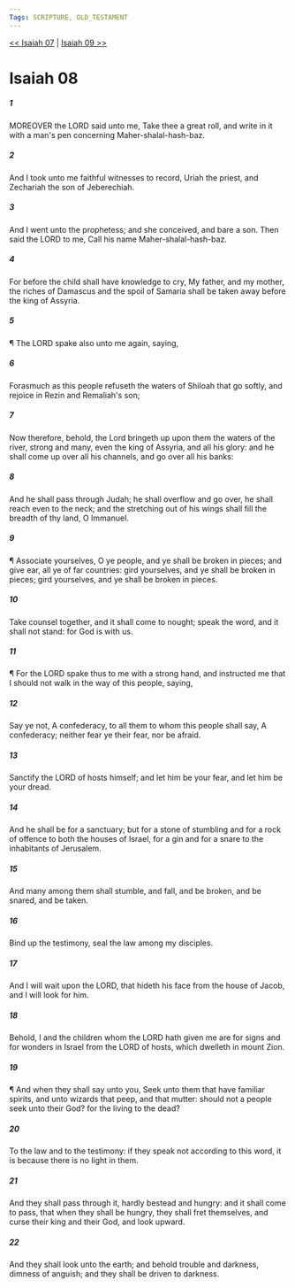 ```yaml
---
Tags: SCRIPTURE, OLD_TESTAMENT
---
```


[<< Isaiah 07](OLD_TESTAMENT/23_Isaiah/Isaiah_07.md) | [Isaiah 09 >>](OLD_TESTAMENT/23_Isaiah/Isaiah_09.md)

# Isaiah 08

##### 1
 MOREOVER the LORD said unto me, Take thee a great roll, and write in it with a man's pen concerning Maher-shalal-hash-baz.
##### 2
 And I took unto me faithful witnesses to record, Uriah the priest, and Zechariah the son of Jeberechiah.
##### 3
 And I went unto the prophetess; and she conceived, and bare a son.  Then said the LORD to me, Call his name Maher-shalal-hash-baz.
##### 4
 For before the child shall have knowledge to cry, My father, and my mother, the riches of Damascus and the spoil of Samaria shall be taken away before the king of Assyria.
##### 5
 ¶ The LORD spake also unto me again, saying,
##### 6
 Forasmuch as this people refuseth the waters of Shiloah that go softly, and rejoice in Rezin and Remaliah's son;
##### 7
 Now therefore, behold, the Lord bringeth up upon them the waters of the river, strong and many, even the king of Assyria, and all his glory: and he shall come up over all his channels, and go over all his banks:
##### 8
 And he shall pass through Judah; he shall overflow and go over, he shall reach even to the neck; and the stretching out of his wings shall fill the breadth of thy land, O Immanuel.
##### 9
 ¶ Associate yourselves, O ye people, and ye shall be broken in pieces; and give ear, all ye of far countries: gird yourselves, and ye shall be broken in pieces; gird yourselves, and ye shall be broken in pieces.
##### 10
 Take counsel together, and it shall come to nought; speak the word, and it shall not stand: for God is with us.
##### 11
 ¶ For the LORD spake thus to me with a strong hand, and instructed me that I should not walk in the way of this people, saying,
##### 12
 Say ye not, A confederacy, to all them to whom this people shall say, A confederacy; neither fear ye their fear, nor be afraid.
##### 13
 Sanctify the LORD of hosts himself; and let him be your fear, and let him be your dread.
##### 14
 And he shall be for a sanctuary; but for a stone of stumbling and for a rock of offence to both the houses of Israel, for a gin and for a snare to the inhabitants of Jerusalem.
##### 15
 And many among them shall stumble, and fall, and be broken, and be snared, and be taken.
##### 16
 Bind up the testimony, seal the law among my disciples.
##### 17
 And I will wait upon the LORD, that hideth his face from the house of Jacob, and I will look for him.
##### 18
 Behold, I and the children whom the LORD hath given me are for signs and for wonders in Israel from the LORD of hosts, which dwelleth in mount Zion.
##### 19
 ¶ And when they shall say unto you, Seek unto them that have familiar spirits, and unto wizards that peep, and that mutter: should not a people seek unto their God?  for the living to the dead?
##### 20
 To the law and to the testimony: if they speak not according to this word, it is because there is no light in them.
##### 21
 And they shall pass through it, hardly bestead and hungry: and it shall come to pass, that when they shall be hungry, they shall fret themselves, and curse their king and their God, and look upward.
##### 22
 And they shall look unto the earth; and behold trouble and darkness, dimness of anguish; and they shall be driven to darkness.
